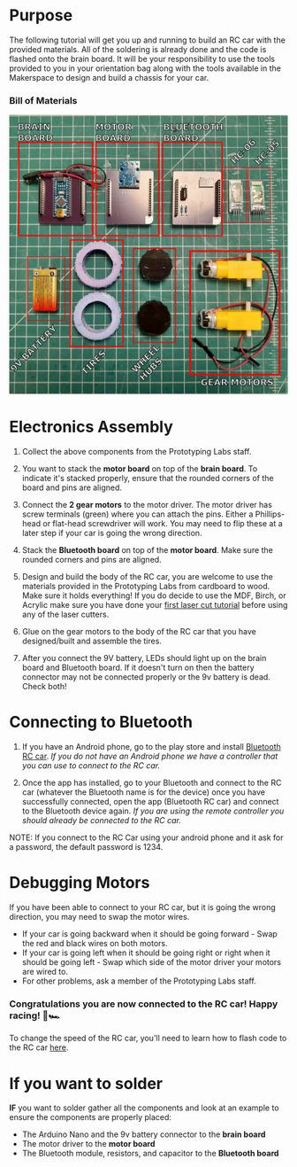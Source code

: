 # Purpose

The following tutorial will get you up and running to build an RC car with the provided materials. All of the soldering is already done and the code is flashed onto the brain board. It will be your responsibility to use the tools provided to you in your orientation bag along with the tools available in the Makerspace to design and build a chassis for your car.

### Bill of Materials

![](/assets/tutorial/component_layout.png)


# Electronics Assembly

1. Collect the above components from the Prototyping Labs staff.

1. You want to stack the **motor board** on top of the **brain board**. To indicate it's stacked properly, ensure that the rounded corners of the board and pins are aligned.

1. Connect the **2 gear motors** to the motor driver. The motor driver has screw terminals (green) where you can attach the pins. Either a Phillips-head or flat-head screwdriver will work. You may need to flip these at a later step if your car is going the wrong direction.

1. Stack the **Bluetooth board** on top of the **motor board**. Make sure the rounded corners and pins are aligned.

1. Design and build the body of the RC car, you are welcome to use the materials provided in the Prototyping Labs from cardboard to wood. Make sure it holds everything! If you do decide to use the MDF, Birch, or Acrylic make sure you have done your [first laser cut tutorial](https://gixlabs.github.io/how_to/first_lasercut.html) before using any of the laser cutters.

6. Glue on the gear motors to the body of the RC car that you have designed/built and assemble the tires.

7. After you connect the 9V battery, LEDs should light up on the brain board and Bluetooth board. If it doesn't turn on then the battery connector may not be connected properly or the 9v battery is dead. Check both!

# Connecting to Bluetooth

1. If you have an Android phone, go to the play store and install [Bluetooth RC car](https://play.google.com/store/apps/details?id=braulio.calle.bluetoothRCcontroller&hl=en_US&gl=US). _If you do not have an Android phone we have a controller that you can use to connect to the RC car._

2. Once the app has installed, go to your Bluetooth and connect to the RC car (whatever the Bluetooth name is for the device) once you have successfully connected, open the app (Bluetooth RC car) and connect to the Bluetooth device again. _If you are using the remote controller you should already be connected to the RC car._

NOTE: If you connect to the RC Car using your android phone and it ask for a password, the default password is 1234.

# Debugging Motors
If you have been able to connect to your RC car, but it is going the wrong direction, you may need to swap the motor wires.
- If your car is going backward when it should be going forward - Swap the red and black wires on both motors.
- If your car is going left when it should be going right or right when it should be going left - Swap which side of the motor driver your motors are wired to.
- For other problems, ask a member of the Prototyping Labs staff.

### Congratulations you are now connected to the RC car! Happy racing! 🏁🏎

To change the speed of the RC car, you'll need to learn how to flash code to the RC car [here](https://github.com/GIXLabs/rccars/blob/main/tutorials/flash_code.md).

# If you want to solder
**IF** you want to solder gather all the components and look at an example to ensure the components are properly placed:

- The Arduino Nano and the 9v battery connector to the **brain board**
- The motor driver to the **motor board**
- The Bluetooth module, resistors, and capacitor to the **Bluetooth board**
